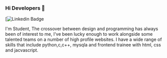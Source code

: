 ### Hi Developers 👋


[![Linkedin Badge](www.linkedin.com/in/pranitabh-roy-b18413181)

I'm
Student,
The crossover between design and programming has always been of interest to me, I've been lucky enough to work alongside some talented teams on a number of high profile websites. I have a wide range of skills that include python,c,c++, mysqla and frontend trainee with html, css and jacvascript.

<!--
**Aakashdeveloper/Aakashdeveloper** is a ✨ _special_ ✨ repository because its `README.md` (this file) appears on your GitHub profile.

Here are some ideas to get you started:

- 🔭 I’m currently working on ...
- 🌱 I’m currently learning ...
- 👯 I’m looking to collaborate on ...
- 🤔 I’m looking for help with ...
- 💬 Ask me about ...
- 📫 How to reach me: ...
- 😄 Pronouns: ...
- ⚡ Fun fact: .....

-->




